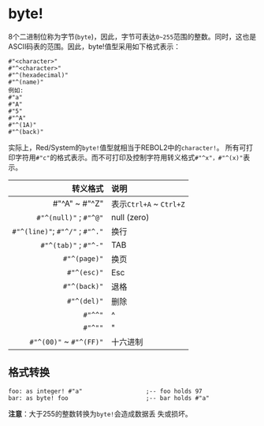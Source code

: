 # byte!

8个二进制位称为字节(`byte`)，因此，字节可表达`0~255`范围的整数。同时，这也是ASCII码表的范围。因此，byte!值型采用如下格式表示：

```
#"<character>"
#"^<character>"
#"^(hexadecimal)"
#"^(name)"
例如:
#"a"
#"A"
#"5"
#"^A"
#"^(1A)"
#"^(back)"
```

实际上，Red/System的`byte!`值型就相当于REBOL2中的`character!`。
所有可打印字符用`#"c"`的格式表示。而不可打印及控制字符用转义格式`#"^x"，#"^(x)"`表示。

|转义格式|说明|
|------:|:------|
|#"^A" ~ #"^Z"|表示`Ctrl+A` ~ `Ctrl+Z`|
|`#"^(null)"` ; `#"^@"`|null (zero)|
|`#"^(line)"`; `#"^/"` ; `#"^."`|换行|
|`#"^(tab)"` ; `#"^-"`|TAB|
|`#"^(page)"`|换页|
|`#"^(esc)"`|Esc|
|`#"^(back)"`|退格|
|`#"^(del)"`|删除|
|`#"^^"`|^|
|`#"^""`|"|
|`#"^(00)"` ~ `#"^(FF)"`|十六进制|

## 格式转换

```
foo: as integer! #"a"                  ;-- foo holds 97
bar: as byte! foo                      ;-- bar holds #"a"
```
**注意**：大于255的整数转换为`byte!`会造成数据丢 失或损坏。

